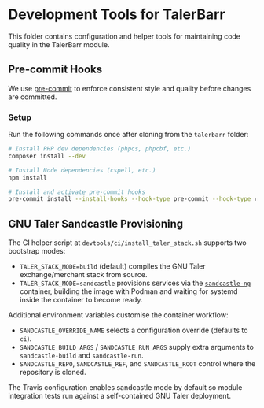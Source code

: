 # Development Tools for TalerBarr

This folder contains configuration and helper tools for maintaining code quality in the TalerBarr module.

## Pre-commit Hooks

We use [pre-commit](https://pre-commit.com) to enforce consistent style and quality before changes are committed.

### Setup

Run the following commands once after cloning from the `talerbarr` folder:

```bash
# Install PHP dev dependencies (phpcs, phpcbf, etc.)
composer install --dev

# Install Node dependencies (cspell, etc.)
npm install

# Install and activate pre-commit hooks
pre-commit install --install-hooks --hook-type pre-commit --hook-type commit-msg --hook-type pre-push
```

## GNU Taler Sandcastle Provisioning

The CI helper script at `devtools/ci/install_taler_stack.sh` supports two bootstrap modes:

- `TALER_STACK_MODE=build` (default) compiles the GNU Taler exchange/merchant stack from source.
- `TALER_STACK_MODE=sandcastle` provisions services via the [`sandcastle-ng`](https://git.taler.net/sandcastle-ng.git) container, building the image with Podman and waiting for systemd inside the container to become ready.

Additional environment variables customise the container workflow:

- `SANDCASTLE_OVERRIDE_NAME` selects a configuration override (defaults to `ci`).
- `SANDCASTLE_BUILD_ARGS` / `SANDCASTLE_RUN_ARGS` supply extra arguments to `sandcastle-build` and `sandcastle-run`.
- `SANDCASTLE_REPO`, `SANDCASTLE_REF`, and `SANDCASTLE_ROOT` control where the repository is cloned.

The Travis configuration enables sandcastle mode by default so module integration tests run against a self-contained GNU Taler deployment.
